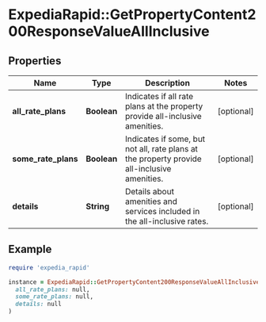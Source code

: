 # ExpediaRapid::GetPropertyContent200ResponseValueAllInclusive

## Properties

| Name | Type | Description | Notes |
| ---- | ---- | ----------- | ----- |
| **all_rate_plans** | **Boolean** | Indicates if all rate plans at the property provide all-inclusive amenities. | [optional] |
| **some_rate_plans** | **Boolean** | Indicates if some, but not all, rate plans at the property provide all-inclusive amenities. | [optional] |
| **details** | **String** | Details about amenities and services included in the all-inclusive rates. | [optional] |

## Example

```ruby
require 'expedia_rapid'

instance = ExpediaRapid::GetPropertyContent200ResponseValueAllInclusive.new(
  all_rate_plans: null,
  some_rate_plans: null,
  details: null
)
```

